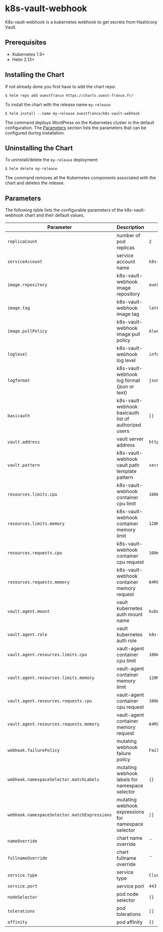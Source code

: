 # k8s-vault-webhook

K8s-vault-webhook is a kubernetes webhook to get secrets from Hashicorp Vault.

## Prerequisites

- Kubernetes 1.9+
- Helm 2.13+

## Installing the Chart

If not already done you first have to add the chart repo:

```console
$ helm repo add ouestfrance https://charts.ouest-france.fr/
```

To install the chart with the release name `my-release`:

```console
$ helm install --name my-release ouestfrance/k8s-vault-webhook
```

The command deploys WordPress on the Kubernetes cluster in the default configuration. The [Parameters](#parameters) section lists the parameters that can be configured during installation.

## Uninstalling the Chart

To uninstall/delete the `my-release` deployment:

```console
$ helm delete my-release
```

The command removes all the Kubernetes components associated with the chart and deletes the release.

## Parameters

The following table lists the configurable parameters of the k8s-vault-webhook chart and their default values.

|            Parameter                          |                                  Description                    |                           Default                            |
| --------------------------------------------- | --------------------------------------------------------------- | ------------------------------------------------------------ |
| `replicaCount`                                | number of pod replicas                                          | `2`                                                          |
| `serviceAccount`                              | service account name                                            | `k8s-vault-webhook`                                          |
| `image.repository`                            | k8s-vault-webhook image repository                              | `ouestfrance/k8s-vault-webhook`                              |
| `image.tag`                                   | k8s-vault-webhook image tag                                     | `latest`                                                     |
| `image.pullPolicy`                            | k8s-vault-webhook image pull policy                             | `Always`                                                     |
| `loglevel`                                    | k8s-vault-webhook log level                                     | `info`                                                       |
| `logformat`                                   | k8s-vault-webhook log format (json or text)                     | `json`                                                       |
| `basicauth`                                   | k8s-vault-webhook basicauth list of authorized users            | `[]`                                                         |
| `vault.address`                               | vault server address                                            | `http://127.0.0.1:8200`                                      |
| `vault.pattern`                               | k8s-vault-webhook vault path template pattern                   | `secret/data/{{.Namespace}}/{{.Secret}}`                     |
| `resources.limits.cpu`                        | k8s-vault-webhook container cpu limit                           | `100m`                                                       |
| `resources.limits.memory`                     | k8s-vault-webhook container memory limit                        | `128Mi`                                                      |
| `resources.requests.cpu`                      | k8s-vault-webhook container cpu request                         | `100m`                                                       |
| `resources.requests.memory`                   | k8s-vault-webhook container memory request                      | `64Mi`                                                       |
| `vault.agent.mount`                           | vault kubernetes auth mount name                                | `kubernetes`                                                 |
| `vault.agent.role`                            | vault kubernetes auth role                                      | `k8s-vault-webhook`                                          |
| `vault.agent.resources.limits.cpu`            | vault-agent container cpu limit                                 | `100m`                                                       |
| `vault.agent.resources.limits.memory`         | vault-agent container memory limit                              | `128Mi`                                                      |
| `vault.agent.resources.requests.cpu`          | vault-agent container cpu request                               | `100m`                                                       |
| `vault.agent.resources.requests.memory`       | vault-agent container memory request                            | `64Mi`                                                       |
| `webhook.failurePolicy`                       | mutating webhook failure policy                                 | `Fail`                                                       |
| `webhook.namespaceSelector.matchLabels`       | mutating webhook labels for namespace selector                  | `{}`                                                         |
| `webhook.namespaceSelector.matchExpressions`  | mutating webhook expressions for namespace selector             | `[]`                                                         |
| `nameOverride`                                | chart name override                                             | ``                                                           |
| `fullnameOverride`                            | chart fullname override                                         | ``                                                           |
| `service.type`                                | service type                                                    | `ClusterIP`                                                  |
| `service.port`                                | service port                                                    | `443`                                                        |
| `nodeSelector`                                | pod node selector                                               | `{}`                                                         |
| `tolerations`                                 | pod tolerations                                                 | `[]`                                                         |
| `affinity`                                    | pod affinity                                                    | `{}`                                                         |
